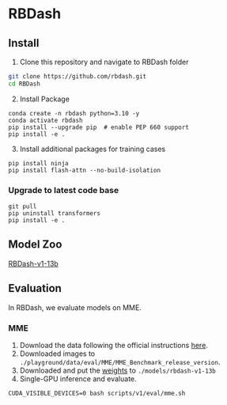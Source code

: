 # RBDash

## Install

1. Clone this repository and navigate to RBDash folder
```bash
git clone https://github.com/rbdash.git
cd RBDash
```

2. Install Package
```Shell
conda create -n rbdash python=3.10 -y
conda activate rbdash
pip install --upgrade pip  # enable PEP 660 support
pip install -e .
```

3. Install additional packages for training cases
```
pip install ninja
pip install flash-attn --no-build-isolation
```

### Upgrade to latest code base

```Shell
git pull
pip uninstall transformers
pip install -e .
```

## Model Zoo
[RBDash-v1-13b](https://huggingface.co/RBDash-Team/rbdash-v1-13b/tree/main)
## Evaluation
In RBDash, we evaluate models on MME.
### MME

1. Download the data following the official instructions [here](https://github.com/BradyFU/Awesome-Multimodal-Large-Language-Models/tree/Evaluation).
2. Downloaded images to `./playground/data/eval/MME/MME_Benchmark_release_version`.
3. Downloaded and put the [weights](https://huggingface.co/RBDash-Team/rbdash-v1-13b/tree/main) to `./models/rbdash-v1-13b`
4. Single-GPU inference and evaluate.
```Shell
CUDA_VISIBLE_DEVICES=0 bash scripts/v1/eval/mme.sh
```
